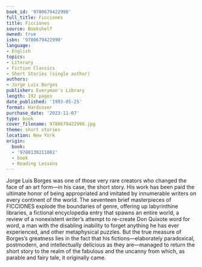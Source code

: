 ```yaml
---
book_id: '9780679422990'
full_title: Ficciones
title: Ficciones
source: Bookshelf
owned: true
isbn: '9780679422990'
language:
- English
topics:
- Literary
- Fiction Classics
- Short Stories (single author)
authors:
- Jorge Luis Borges
publisher: Everyman's Library
length: 192 pages
date_published: '1993-05-25'
format: Hardcover
purchase_date: '2023-11-07'
type: book
cover_filename: 9780679422990.jpg
theme: short stories
location: New York
origin:
  book:
  - '9780130211002'
  - book
  - Reading Lessons
---
```

Jorge Luis Borges was one of those very rare creators who changed the face of an art form—in his case, the short story. His work has been paid the ultimate honor of being appropriated and imitated by innumerable writers on every continent of the world.
The seventeen brief masterpieces of FICCIONES explode the boundaries of genre, offering up labyrinthine libraries, a fictional encyclopedia entry that spawns an entire world, a review of a nonexistent writer’s attempt to re-create Don Quixote word for word, a man with the disabling inability to forget anything he has ever experienced, and other metaphysical puzzles. But the true measure of Borges’s greatness lies in the fact that his fictions—elaborately paradoxical, postmodern, and intellectually delicious as they are—managed to return the short story to the realm of the fabulous and the uncanny from which, as parable and fairy tale, it originally came.


